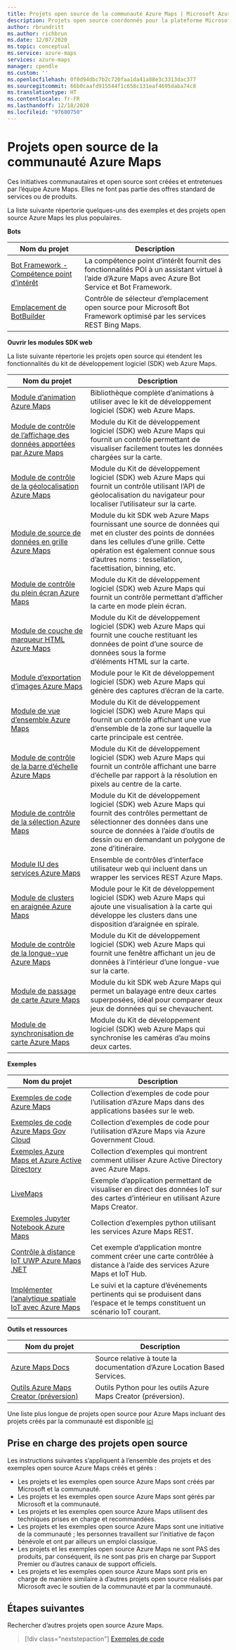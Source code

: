 ```yaml
---
title: Projets open source de la communauté Azure Maps | Microsoft Azure Maps
description: Projets open source coordonnés pour la plateforme Microsoft Azure Maps.
author: rbrundritt
ms.author: richbrun
ms.date: 12/07/2020
ms.topic: conceptual
ms.service: azure-maps
services: azure-maps
manager: cpendle
ms.custom: ''
ms.openlocfilehash: 0f0d94dbc7b2c720faa1da41a88e3c3313dac377
ms.sourcegitcommit: 66b0caafd915544f1c658c131eaf4695daba74c8
ms.translationtype: HT
ms.contentlocale: fr-FR
ms.lasthandoff: 12/18/2020
ms.locfileid: "97680750"
---
```

# <a name="azure-maps-community---open-source-projects"></a>Projets open source de la communauté Azure Maps

Ces initiatives communautaires et open source sont créées et entretenues par l’équipe Azure Maps. Elles ne font pas partie des offres standard de services ou de produits.

La liste suivante répertorie quelques-uns des exemples et des projets open source Azure Maps les plus populaires.

**Bots**

| Nom du projet | Description |
|-|-|
| [Bot Framework - Compétence point d’intérêt](https://github.com/microsoft/botframework-solutions/tree/488093ac2fddf16096171f6a926315aa45e199e7/skills/csharp/pointofinterestskill) | La compétence point d’intérêt fournit des fonctionnalités POI à un assistant virtuel à l’aide d’Azure Maps avec Azure Bot Service et Bot Framework. |
| [Emplacement de BotBuilder](https://github.com/Microsoft/BotBuilder-Location) | Contrôle de sélecteur d’emplacement open source pour Microsoft Bot Framework optimisé par les services REST Bing Maps. |

<a name="open-web-sdk-modules"></a>

**Ouvrir les modules SDK web**

La liste suivante répertorie les projets open source qui étendent les fonctionnalités du kit de développement logiciel (SDK) web Azure Maps.

| Nom du projet | Description |
|-|-|
| [Module d’animation Azure Maps](https://github.com/Azure-Samples/azure-maps-animations) | Bibliothèque complète d’animations à utiliser avec le kit de développement logiciel (SDK) web Azure Maps. |
| [Module de contrôle de l’affichage des données apportées par Azure Maps](https://github.com/Azure-Samples/azure-maps-bring-data-into-view-control) | Module du Kit de développement logiciel (SDK) web Azure Maps qui fournit un contrôle permettant de visualiser facilement toutes les données chargées sur la carte. |
| [Module de contrôle de la géolocalisation Azure Maps](https://github.com/Azure-Samples/azure-maps-geolocation-control) | Module du Kit de développement logiciel (SDK) web Azure Maps qui fournit un contrôle utilisant l’API de géolocalisation du navigateur pour localiser l’utilisateur sur la carte. |
| [Module de source de données en grille Azure Maps](https://github.com/Azure-Samples/azure-maps-gridded-data-source) | Module du kit SDK web Azure Maps fournissant une source de données qui met en cluster des points de données dans les cellules d’une grille. Cette opération est également connue sous d’autres noms : tessellation, facettisation, binning, etc.  |
| [Module de contrôle du plein écran Azure Maps](https://github.com/Azure-Samples/azure-maps-fullscreen-control) | Module du Kit de développement logiciel (SDK) web Azure Maps qui fournit un contrôle permettant d’afficher la carte en mode plein écran. |
| [Module de couche de marqueur HTML Azure Maps](https://github.com/Azure-Samples/azure-maps-html-marker-layer) | Module du Kit de développement logiciel (SDK) web Azure Maps qui fournit une couche restituant les données de point d’une source de données sous la forme d’éléments HTML sur la carte. |
| [Module d’exportation d’images Azure Maps](https://github.com/Azure-Samples/azure-maps-image-exporter) | Module pour le Kit de développement logiciel (SDK) web Azure Maps qui génère des captures d’écran de la carte. |
| [Module de vue d’ensemble Azure Maps](https://github.com/Azure-Samples/azure-maps-overview-map) | Module du Kit de développement logiciel (SDK) web Azure Maps qui fournit un contrôle affichant une vue d’ensemble de la zone sur laquelle la carte principale est centrée. |
| [Module de contrôle de la barre d’échelle Azure Maps](https://github.com/Azure-Samples/azure-maps-scale-bar-control) | Module du Kit de développement logiciel (SDK) web Azure Maps qui fournit un contrôle affichant une barre d’échelle par rapport à la résolution en pixels au centre de la carte. |
| [Module de contrôle de la sélection Azure Maps](https://github.com/Azure-Samples/azure-maps-selection-control) | Module du Kit de développement logiciel (SDK) web Azure Maps qui fournit des contrôles permettant de sélectionner des données dans une source de données à l’aide d’outils de dessin ou en demandant un polygone de zone d’itinéraire. |
| [Module IU des services Azure Maps](https://github.com/Azure-Samples/azure-maps-services-ui) | Ensemble de contrôles d’interface utilisateur web qui incluent dans un wrapper les services REST Azure Maps. |
| [Module de clusters en araignée Azure Maps](https://github.com/Azure-Samples/azure-maps-spider-clusters) | Module pour le Kit de développement logiciel (SDK) web Azure Maps qui ajoute une visualisation à la carte qui développe les clusters dans une disposition d’araignée en spirale. |
| [Module de contrôle de la longue-vue Azure Maps](https://github.com/Azure-Samples/azure-maps-spyglass-control) | Module du Kit de développement logiciel (SDK) web Azure Maps qui fournit une fenêtre affichant un jeu de données à l’intérieur d’une longue-vue sur la carte.  |
| [Module de passage de carte Azure Maps](https://github.com/Azure-Samples/azure-maps-swipe-map) | Module du kit SDK web Azure Maps qui permet un balayage entre deux cartes superposées, idéal pour comparer deux jeux de données qui se chevauchent. |
| [Module de synchronisation de carte Azure Maps](https://github.com/Azure-Samples/azure-maps-sync-maps) | Module du Kit de développement logiciel (SDK) web Azure Maps qui synchronise les caméras d’au moins deux cartes. |

**Exemples**

| Nom du projet | Description |
|-|-|
| [Exemples de code Azure Maps](https://github.com/Azure-Samples/AzureMapsCodeSamples) | Collection d’exemples de code pour l’utilisation d’Azure Maps dans des applications basées sur le web. |
| [Exemples de code Azure Maps Gov Cloud](https://github.com/Azure-Samples/AzureMapsCodeSamples) | Collection d’exemples de code pour l’utilisation d’Azure Maps via Azure Government Cloud. |
| [Exemples Azure Maps et Azure Active Directory](https://github.com/Azure-Samples/Azure-Maps-AzureAD-Samples) | Collection d’exemples qui montrent comment utiliser Azure Active Directory avec Azure Maps. | 
| [LiveMaps](https://github.com/Azure-Samples/LiveMaps) | Exemple d’application permettant de visualiser en direct des données IoT sur des cartes d’intérieur en utilisant Azure Maps Creator. |
| [Exemples Jupyter Notebook Azure Maps](https://github.com/Azure-Samples/Azure-Maps-Jupyter-Notebook) | Collection d’exemples python utilisant les services Azure Maps REST. |
| [Contrôle à distance IoT UWP Azure Maps .NET](https://github.com/Azure-Samples/azure-maps-dotnet-webgl-uwp-iot-remote-control) | Cet exemple d’application montre comment créer une carte contrôlée à distance à l’aide des services Azure Maps et IoT Hub. |
| [Implémenter l’analytique spatiale IoT avec Azure Maps](https://github.com/Azure-Samples/iothub-to-azure-maps-geofencing) | Le suivi et la capture d’événements pertinents qui se produisent dans l’espace et le temps constituent un scénario IoT courant. |

**Outils et ressources**

| Nom du projet | Description |
|-|-|
| [Azure Maps Docs](https://github.com/MicrosoftDocs/azure-docs/tree/master/articles/azure-maps) | Source relative à toute la documentation d’Azure Location Based Services. |
| [Outils Azure Maps Creator (préversion)](https://github.com/Azure-Samples/AzureMapsCreator) | Outils Python pour les outils Azure Maps Creator (préversion). |

Une liste plus longue de projets open source pour Azure Maps incluant des projets créés par la communauté est disponible [ici](https://github.com/microsoft/Maps/blob/master/AzureMaps.md)

## <a name="supportability-of-open-source-projects"></a>Prise en charge des projets open source

Les instructions suivantes s’appliquent à l’ensemble des projets et des exemples open source Azure Maps créés et gérés :

- Les projets et les exemples open source Azure Maps sont créés par Microsoft et la communauté.
- Les projets et les exemples open source Azure Maps sont gérés par Microsoft et la communauté.
- Les projets et les exemples open source Azure Maps utilisent des techniques prises en charge et recommandées.
- Les projets et les exemples open source Azure Maps sont une initiative de la communauté ; les personnes travaillent sur l’initiative de façon bénévole et ont par ailleurs un emploi classique.
- Les projets et les exemples open source Azure Maps ne sont PAS des produits, par conséquent, ils ne sont pas pris en charge par Support Premier ou d’autres canaux de support officiels.
- Les projets et les exemples open source Azure Maps sont pris en charge de manière similaire à d’autres projets open source réalisés par Microsoft avec le soutien de la communauté et par la communauté.

## <a name="next-steps"></a>Étapes suivantes

Rechercher d’autres projets open source Azure Maps.

> [!div class="nextstepaction"]
> [Exemples de code](/samples/browse/?products=azure-maps)